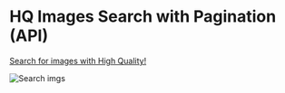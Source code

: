 <h1>HQ Images Search with Pagination (API)</h1>

<a href="imgs-search.netlify.app" target="_blank"> Search for images with High Quality! </a>

![Search imgs](https://user-images.githubusercontent.com/102038261/182399220-86853d7e-c340-4227-bbe7-2202820a0beb.gif)
